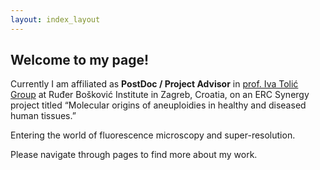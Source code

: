 ```yaml
---
layout: index_layout
---
```


## Welcome to my page!

Currently I am affiliated as **PostDoc / Project Advisor** in [prof. Iva Tolić Group](http://tolic.irb.hr) at Ruđer Bošković Institute in Zagreb, Croatia, on an ERC Synergy project titled “Molecular origins of aneuploidies in healthy and diseased human tissues.”

Entering the world of fluorescence microscopy and super-resolution.

Please navigate through pages to find more about my work.
